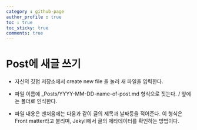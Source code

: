 ```yaml
---
category : github-page
author_profile : true 
toc : true
toc_sticky: true
comments: true
---
```


# Post에 새글 쓰기

- 자신의 깃헙 저장소에서 create new file 을 눌러 새 파일을 입력한다. 
- 파일 이름에 _Posts/YYYY-MM-DD-name-of-post.md 형식으로 짓는다.
/ 앞에는 폴더로 인식한다.

- 파일 내용은 맨처음에는 다음과 같이 글의 제목과 날짜등을 적어준다.
이 형식은 Front matter라고 불리며, Jekyll에서 글의 메타데이터를 확인하는 방법이다. 
